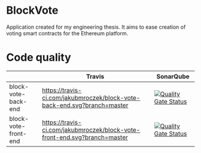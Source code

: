 # BlockVote
Application created for my engineering thesis.
It aims to ease creation of voting smart contracts for the Ethereum platform.

# Code quality

|                      | Travis |  SonarQube |  
|----------------------|--------|------------|
| block-vote-back-end  |    https://travis-ci.com/jakubmroczek/block-vote-back-end.svg?branch=master    |    [![Quality Gate Status](https://sonarcloud.io/api/project_badges/measure?project=jakubmroczek_block-vote-back-end&metric=alert_status)](https://sonarcloud.io/dashboard?id=jakubmroczek_block-vote-back-end)        |
| block-vote-front-end |    https://travis-ci.com/jakubmroczek/block-vote-front-end.svg?branch=master    |     [![Quality Gate Status](https://sonarcloud.io/api/project_badges/measure?project=jakubmroczek_block-vote-front-end&metric=alert_status)](https://sonarcloud.io/dashboard?id=jakubmroczek_block-vote-front-end)       | 
